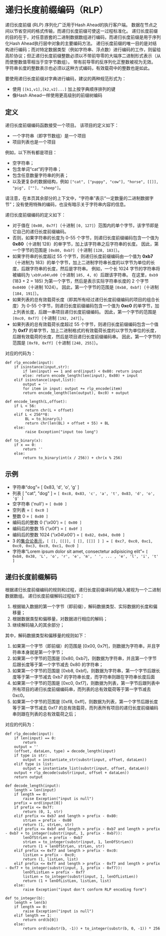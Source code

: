 # 递归长度前缀编码（RLP）

递归长度前缀 (RLP) 序列化广泛用于Hash Ahead的执行客户端。 数据在节点之间以节省空间的格式传输，而递归长度前缀可使这一过程标准化。 递归长度前缀的目的在于，对任意嵌套的二进制数据数组进行编码，而递归长度前缀是用于序列化Hash Ahead执行层中对象的主要编码方法。 递归长度前缀的唯一目的是对结构进行编码；而对特定数据类型（例如字符串、浮点数）进行编码的工作，则留给高阶协议；但正递归长度前缀整数必须以不带前导零的大端序二进制形式表示（从而使整数值零相当于空字节数组）。 带有前导零的反序列化正整数被视为无效。 字符串长度的整数表示也必须以这种方式编码，有效载荷中的整数也是如此。

要使用递归长度前缀对字典进行编码，建议的两种规范形式为：

* 使用 `[[k1,v1],[k2,v2]...]` 加上按字典顺序排列的键
* 像Hash Ahead一样使用更高级别的前缀树编码

## 定义 <a href="#definition" id="definition"></a>

递归长度前缀编码函数接受一个项目。 该项目的定义如下：

* 一个字符串（即字节数组）是一个项目
* 项目列表也是一个项目

例如，以下所有都是项目：

* 空字符串；
* 包含单词“cat”的字符串；
* 包含任意数量字符串的列表；
* 以及更复杂的数据结构，例如 `["cat", ["puppy", "cow"], "horse", [[]], "pig", [""], "sheep"]`。

请注意，在本页其余部分的上下文中，“字符串”表示“一定数量的二进制数据字节”；没有使用特殊的编码，也没有暗示关于字符串内容的信息。

递归长度前缀编码的定义如下：

* 对于值在 `[0x00, 0x7f]`（十进制 `[0, 127]`）范围内的单个字节，该字节即是它自己的递归长度前缀编码。
* 否则，如果字符串的长度为 0-55 个字节，则递归长度前缀编码包含一个值为 **0x80**（十进制 128）的单字节，加上该字符串之后字符串的长度。 因此，第一个字节的范围是 `[0x80, 0xb7]`（十进制 `[128, 183]`）。
* 如果字符串的长度超过 55 个字节，则递归长度前缀编码由一个值为 **0xb7**（十进制为 183）的单个字节，加上二进制字符串长度的以字节为单位的长度，后跟字符串的长度，然后是字符串。 例如，一个长 1024 字节的字符串将被编码为 `\xb9\x04\x00`（十进制 `185, 4, 0`）后跟该字符串。 在这里，`0xb9` (183 + 2 = 185) 为第一个字节，然后是表示实际字符串长度的 2 个字节 `0x0400`（十进制 1024）。 因此，第一个字节的范围是 `[0xb8, 0xbf]`（十进制 `[184, 191]`）。
* 如果列表的总有效载荷长度（即其所有经过递归长度前缀编码的项目的组合长度）为 0-55 个字节，则递归长度前缀编码包含一个值为 **0xc0** 的单字节，加上列表长度，后跟一串项目递归长度前缀编码。 因此，第一个字节的范围是 `[0xc0, 0xf7]`（十进制 `[192, 247]`）。
* 如果列表的总有效载荷长度超过 55 个字节，则递归长度前缀编码包含一个值为 **0xf7** 的单字节，加上二进制格式的有效载荷长度的以字节为单位的长度，后跟有效载荷的长度，然后是项目递归长度前缀编码串。 因此，第一个字节的范围是 `[0xf8, 0xff]`（十进制 `[248, 255]`）。

对应的代码为：

```
def rlp_encode(input):
    if isinstance(input,str):
        if len(input) == 1 and ord(input) < 0x80: return input
        else: return encode_length(len(input), 0x80) + input
    elif isinstance(input,list):
        output = ''
        for item in input: output += rlp_encode(item)
        return encode_length(len(output), 0xc0) + output

def encode_length(L,offset):
    if L < 56:
         return chr(L + offset)
    elif L < 256**8:
         BL = to_binary(L)
         return chr(len(BL) + offset + 55) + BL
    else:
         raise Exception("input too long")

def to_binary(x):
    if x == 0:
        return ''
    else:
        return to_binary(int(x / 256)) + chr(x % 256)
```

## 示例 <a href="#examples" id="examples"></a>

* 字符串“dog”= \[ 0x83, 'd', 'o', 'g' ]
* 列表 \[ "cat", "dog" ] = `[ 0xc8, 0x83, 'c', 'a', 't', 0x83, 'd', 'o', 'g' ]`
* 空字符串 ('null') = `[ 0x80 ]`
* 空列表 = `[ 0xc0 ]`
* 整数 0 = `[ 0x80 ]`
* 编码后的整数 0 ('\x00') = `[ 0x00 ]`
* 编码后的整数 15 ('\x0f') = `[ 0x0f ]`
* 编码后的整数 1024 ('\x04\x00') = `[ 0x82, 0x04, 0x00 ]`
* 3 的[集合论表示](http://en.wikipedia.org/wiki/Set-theoretic\_definition\_of\_natural\_numbers)，`[ [], [[]], [ [], [[]] ] ] = [ 0xc7, 0xc0, 0xc1, 0xc0, 0xc3, 0xc0, 0xc1, 0xc0 ]`
* 字符串“Lorem ipsum dolor sit amet, consectetur adipisicing elit”= `[ 0xb8, 0x38, 'L', 'o', 'r', 'e', 'm', ' ', ... , 'e', 'l', 'i', 't' ]`

## 递归长度前缀解码 <a href="#rlp-decoding" id="rlp-decoding"></a>

根据递归长度前缀编码的规则和过程，递归长度前缀译码的输入被视为一个二进制数据数组。 递归长度前缀解码过程如下：

1. 根据输入数据的第一个字节（即前缀），解码数据类型、实际数据的长度和偏移量；
2. 根据数据类型和偏移量，对数据进行相应的解码；
3. 继续解码输入的其余部分；

其中，解码数据类型和偏移量的规则如下：

1. 如果第一个字节（即前缀）的范围是 \[0x00, 0x7f]，则数据为字符串，并且字符串本身就是第一个字节；
2. 如果第一个字节的范围是 \[0x80, 0xb7]，则数据为字符串，并且第一个字节后跟长度等于第一个字节减去 0x80 的字符串；
3. 如果第一个字节的范围是 \[0xb8, 0xbf]，则数据为字符串，第一个字节后跟长度等于第一字节减去 0xb7 的字符串长度，而字符串则跟在字符串长度后面
4. 如果第一个字节的范围是 \[0xc0, 0xf7]，则数据为列表，第一字节后跟列表中所有项目的递归长度前缀编码串，而列表的总有效载荷等于第一字节减去 0xc0。
5. 如果第一个字节的范围是 \[0xf8, 0xff]，则数据为列表，第一个字节后跟长度等于第一字节减去 0xf7 的总有效载荷，而列表所有项目的递归长度前缀编码串则跟在列表的总有效载荷之后；

对应的代码为：

```
def rlp_decode(input):
    if len(input) == 0:
        return
    output = ''
    (offset, dataLen, type) = decode_length(input)
    if type is str:
        output = instantiate_str(substr(input, offset, dataLen))
    elif type is list:
        output = instantiate_list(substr(input, offset, dataLen))
    output + rlp_decode(substr(input, offset + dataLen))
    return output

def decode_length(input):
    length = len(input)
    if length == 0:
        raise Exception("input is null")
    prefix = ord(input[0])
    if prefix <= 0x7f:
        return (0, 1, str)
    elif prefix <= 0xb7 and length > prefix - 0x80:
        strLen = prefix - 0x80
        return (1, strLen, str)
    elif prefix <= 0xbf and length > prefix - 0xb7 and length > prefix - 0xb7 + to_integer(substr(input, 1, prefix - 0xb7)):
        lenOfStrLen = prefix - 0xb7
        strLen = to_integer(substr(input, 1, lenOfStrLen))
        return (1 + lenOfStrLen, strLen, str)
    elif prefix <= 0xf7 and length > prefix - 0xc0:
        listLen = prefix - 0xc0;
        return (1, listLen, list)
    elif prefix <= 0xff and length > prefix - 0xf7 and length > prefix - 0xf7 + to_integer(substr(input, 1, prefix - 0xf7)):
        lenOfListLen = prefix - 0xf7
        listLen = to_integer(substr(input, 1, lenOfListLen))
        return (1 + lenOfListLen, listLen, list)
    else:
        raise Exception("input don't conform RLP encoding form")

def to_integer(b):
    length = len(b)
    if length == 0:
        raise Exception("input is null")
    elif length == 1:
        return ord(b[0])
    else:
        return ord(substr(b, -1)) + to_integer(substr(b, 0, -1)) * 256
```
